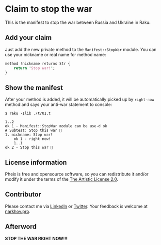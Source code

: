 # Claim to stop the war

This is the manifest to stop the war between Russia and Ukraine in Raku.

## Add your claim

Just add the new private method to the `Manifest::StopWar` module. You can use your nickname or real name for method name:

```perl
method !nickname returns Str {
    return 'Stop war!';
}
```

## Show the manifest

After your method is added, it will be automatically picked up by `right-now` method and says your anti-war statement to console:

```
$ raku -Ilib ./t/01.t

1..2
ok 1 - Manifest::StopWar module can be use-d ok
# Subtest: Stop this war 🙏
1. nickname: Stop war!
    ok 1 - right now!
    1..1
ok 2 - Stop this war 🙏
```

## License information

Pheix is free and opensource software, so you can redistribute it and/or modify it under the terms of the [The Artistic License 2.0](https://opensource.org/licenses/Artistic-2.0).

## Contributor

Please contact me via [LinkedIn](https://www.linkedin.com/in/knarkhov/) or [Twitter](https://twitter.com/CondemnedCell). Your feedback is welcome at [narkhov.pro](https://narkhov.pro/contact-information.html).

## Afterword

**STOP THE WAR RIGHT NOW!!!**
